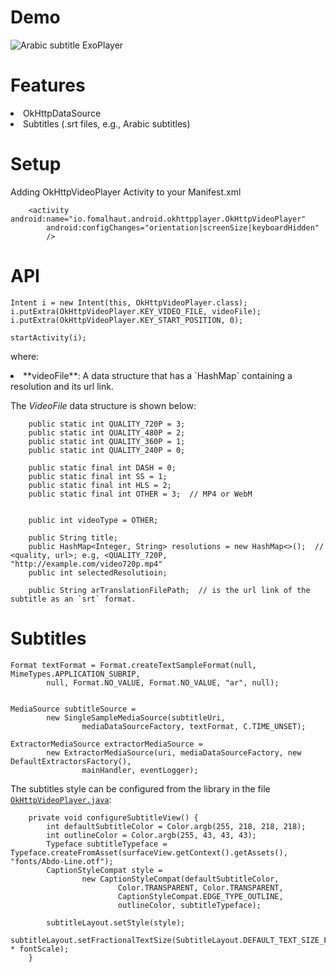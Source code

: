 
Demo
==

![Arabic subtitle ExoPlayer](art/OkHttpPlayer-demo.png "Arabic subtitle ExoPlayer")



Features
==
<li> OkHttpDataSource
<li> Subtitles (.srt files, e.g., Arabic subtitles)



Setup
==
Adding OkHttpVideoPlayer Activity to your Manifest.xml
```
    <activity android:name="io.fomalhaut.android.okhttpplayer.OkHttpVideoPlayer"
        android:configChanges="orientation|screenSize|keyboardHidden"
        />
```


API
==
```
Intent i = new Intent(this, OkHttpVideoPlayer.class);
i.putExtra(OkHttpVideoPlayer.KEY_VIDEO_FILE, videoFile);
i.putExtra(OkHttpVideoPlayer.KEY_START_POSITION, 0);

startActivity(i);

```


where:
<li> **videoFile**: A data structure that has a `HashMap` containing a resolution and its url link.

The *VideoFile* data structure is shown below:

```
    public static int QUALITY_720P = 3;
    public static int QUALITY_480P = 2;
    public static int QUALITY_360P = 1;
    public static int QUALITY_240P = 0;

    public static final int DASH = 0;
    public static final int SS = 1;
    public static final int HLS = 2;
    public static final int OTHER = 3;  // MP4 or WebM


    public int videoType = OTHER;

    public String title;
    public HashMap<Integer, String> resolutions = new HashMap<>();  // <quality, url>; e.g, <QUALITY_720P,     "http://example.com/video720p.mp4"
    public int selectedResolutioin;

    public String arTranslationFilePath;  // is the url link of the subtitle as an `srt` format.

```


Subtitles
==

```
Format textFormat = Format.createTextSampleFormat(null, MimeTypes.APPLICATION_SUBRIP,
        null, Format.NO_VALUE, Format.NO_VALUE, "ar", null);


MediaSource subtitleSource =
        new SingleSampleMediaSource(subtitleUri,
                mediaDataSourceFactory, textFormat, C.TIME_UNSET);

ExtractorMediaSource extractorMediaSource =
        new ExtractorMediaSource(uri, mediaDataSourceFactory, new DefaultExtractorsFactory(),
                mainHandler, eventLogger);
```

The subtitles style can be configured from the library in the file [`OkHttpVideoPlayer.java`](https://github.com/bluemix/OkHttpOkHttpVideoPlayerPlayer/blob/master/OkHttp-player-library/src/main/java/io/fomalhaut/android/okhttpplayer/OkHttpVideoPlayer.java):


```
    private void configureSubtitleView() {
        int defaultSubtitleColor = Color.argb(255, 218, 218, 218);
        int outlineColor = Color.argb(255, 43, 43, 43);
        Typeface subtitleTypeface = Typeface.createFromAsset(surfaceView.getContext().getAssets(), "fonts/Abdo-Line.otf");
        CaptionStyleCompat style =
                new CaptionStyleCompat(defaultSubtitleColor,
                        Color.TRANSPARENT, Color.TRANSPARENT,
                        CaptionStyleCompat.EDGE_TYPE_OUTLINE,
                        outlineColor, subtitleTypeface);

        subtitleLayout.setStyle(style);
        subtitleLayout.setFractionalTextSize(SubtitleLayout.DEFAULT_TEXT_SIZE_FRACTION * fontScale);
    }
```


